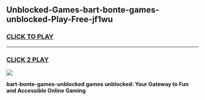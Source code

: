 
## Unblocked-Games-bart-bonte-games-unblocked-Play-Free-jf1wu
<h3>
<a href="https://premium76.site?title=bart-bonte-games-unblocked&ref=17A">CLICK TO PLAY</a></h3>
<hr>

<h3>
<a href="https://premium76.site?title=bart-bonte-games-unblocked&ref=17A">CLICK 2 PLAY</a>
  
</h3>

<a href="https://premium76.site?title=bart-bonte-games-unblocked&ref=17A"><img src="https://clearcache.store/games.png"></a>


**bart-bonte-games-unblocked games unblocked: Your Gateway to Fun and Accessible Online Gaming**
